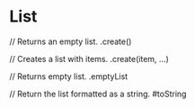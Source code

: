 # List

// Returns an empty list.
.create()

// Creates a list with items.
.create(item, ...)

// Returns empty list.
.emptyList

// Return the list formatted as a string.
#toString

